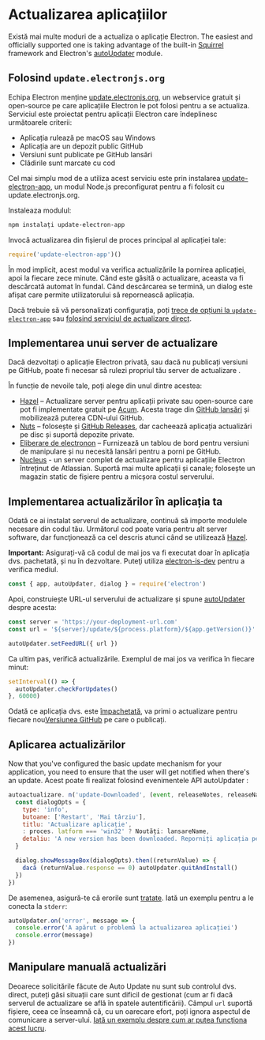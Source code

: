 # Actualizarea aplicațiilor

Există mai multe moduri de a actualiza o aplicație Electron. The easiest and officially supported one is taking advantage of the built-in [Squirrel](https://github.com/Squirrel) framework and Electron's [autoUpdater](../api/auto-updater.md) module.

## Folosind `update.electronjs.org`

Echipa Electron menține [update.electronjs.org](https://github.com/electron/update.electronjs.org), un webservice gratuit și open-source pe care aplicațiile Electron le pot folosi pentru a se actualiza. Serviciul este proiectat pentru aplicații Electron care îndeplinesc următoarele criterii:

- Aplicația rulează pe macOS sau Windows
- Aplicația are un depozit public GitHub
- Versiuni sunt publicate pe GitHub lansări
- Clădirile sunt marcate cu cod

Cel mai simplu mod de a utiliza acest serviciu este prin instalarea [update-electron-app](https://github.com/electron/update-electron-app), un modul Node.js preconfigurat pentru a fi folosit cu update.electronjs.org.

Instaleaza modulul:

```sh
npm instalați update-electron-app
```

Invocă actualizarea din fișierul de proces principal al aplicației tale:

```js
require('update-electron-app')()
```

În mod implicit, acest modul va verifica actualizările la pornirea aplicației, apoi la fiecare zece minute. Când este găsită o actualizare, aceasta va fi descărcată automat în fundal. Când descărcarea se termină, un dialog este afișat care permite utilizatorului să repornească aplicația.

Dacă trebuie să vă personalizați configurația, poți [trece de opțiuni la `update-electron-app`](https://github.com/electron/update-electron-app) sau [folosind serviciul de actualizare direct](https://github.com/electron/update.electronjs.org).

## Implementarea unui server de actualizare

Dacă dezvoltați o aplicație Electron privată, sau dacă nu publicați versiuni pe GitHub, poate fi necesar să rulezi propriul tău server de actualizare .

În funcție de nevoile tale, poți alege din unul dintre acestea:

- [Hazel](https://github.com/zeit/hazel) – Actualizare server pentru aplicații private sau open-source care pot fi implementate gratuit pe [Acum](https://zeit.co/now). Acesta trage din [GitHub lansări](https://help.github.com/articles/creating-releases/) și mobilizează puterea CDN-ului GitHub.
- [Nuts](https://github.com/GitbookIO/nuts) – folosește și [GitHub Releases](https://help.github.com/articles/creating-releases/), dar cacheează aplicația actualizări pe disc și suportă depozite private.
- [Eliberare de electronon](https://github.com/ArekSredzki/electron-release-server) – Furnizează un tablou de bord pentru versiuni de manipulare și nu necesită lansări pentru a porni pe GitHub.
- [Nucleus](https://github.com/atlassian/nucleus) - un server complet de actualizare pentru aplicațiile Electron întreținut de Atlassian. Suportă mai multe aplicații și canale; folosește un magazin static de fișiere pentru a micșora costul serverului.

## Implementarea actualizărilor în aplicația ta

Odată ce ai instalat serverul de actualizare, continuă să importe modulele necesare din codul tău. Următorul cod poate varia pentru alt server software, dar funcţionează ca cel descris atunci când se utilizează [Hazel](https://github.com/zeit/hazel).

**Important:** Asigurați-vă că codul de mai jos va fi executat doar în aplicația dvs. pachetată, și nu în dezvoltare. Puteţi utiliza [electron-is-dev](https://github.com/sindresorhus/electron-is-dev) pentru a verifica mediul.

```javascript
const { app, autoUpdater, dialog } = require('electron')
```

Apoi, construiește URL-ul serverului de actualizare și spune [autoUpdater](../api/auto-updater.md) despre acesta:

```javascript
const server = 'https://your-deployment-url.com'
const url = '${server}/update/${process.platform}/${app.getVersion()}'

autoUpdater.setFeedURL({ url })
```

Ca ultim pas, verifică actualizările. Exemplul de mai jos va verifica în fiecare minut:

```javascript
setInterval(() => {
  autoUpdater.checkForUpdates()
}, 60000)
```

Odată ce aplicația dvs. este [împachetată](../tutorial/application-distribution.md), va primi o actualizare pentru fiecare nou[Versiunea GitHub](https://help.github.com/articles/creating-releases/) pe care o publicați.

## Aplicarea actualizărilor

Now that you've configured the basic update mechanism for your application, you need to ensure that the user will get notified when there's an update. Acest poate fi realizat folosind evenimentele API autoUpdater [](../api/auto-updater.md#events):

```javascript
autoactualizare. n('update-Downloaded', (event, releaseNotes, releaseName) => {
  const dialogOpts = {
    type: 'info',
    butoane: ['Restart', 'Mai târziu'],
    titlu: 'Actualizare aplicație',
    : proces. latform === 'win32' ? Noutăți: lansareName,
    detaliu: 'A new version has been downloaded. Reporniți aplicația pentru a aplica actualizările.
  }

  dialog.showMessageBox(dialogOpts).then((returnValue) => {
    dacă (returnValue.response == 0) autoUpdater.quitAndInstall()
  })
})
```

De asemenea, asigură-te că erorile sunt [tratate](../api/auto-updater.md#event-error). Iată un exemplu pentru a le conecta la `stderr`:

```javascript
autoUpdater.on('error', message => {
  console.error('A apărut o problemă la actualizarea aplicației')
  console.error(message)
})
```

## Manipulare manuală actualizări

Deoarece solicitările făcute de Auto Update nu sunt sub controlul dvs. direct, puteți găsi situații care sunt dificil de gestionat (cum ar fi dacă serverul de actualizare se află în spatele autentificării). Câmpul `url` suportă fișiere, ceea ce înseamnă că, cu un oarecare efort, poți ignora aspectul de comunicare a server-ului. [Iată un exemplu despre cum ar putea funcționa acest lucru](https://github.com/electron/electron/issues/5020#issuecomment-477636990).
